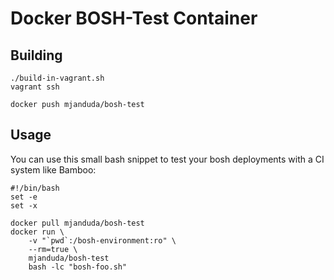Docker BOSH-Test Container
==========================

Building
--------

    ./build-in-vagrant.sh
    vagrant ssh
    
    docker push mjanduda/bosh-test

Usage
-----
You can use this small bash snippet to test your bosh deployments with a CI system like Bamboo:

    #!/bin/bash
    set -e
    set -x
    
    docker pull mjanduda/bosh-test
    docker run \
        -v "`pwd`:/bosh-environment:ro" \
        --rm=true \
        mjanduda/bosh-test
        bash -lc "bosh-foo.sh"

